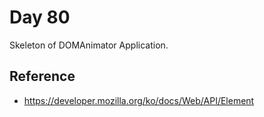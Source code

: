 # Day 80

Skeleton of DOMAnimator Application.

## Reference
* https://developer.mozilla.org/ko/docs/Web/API/Element

